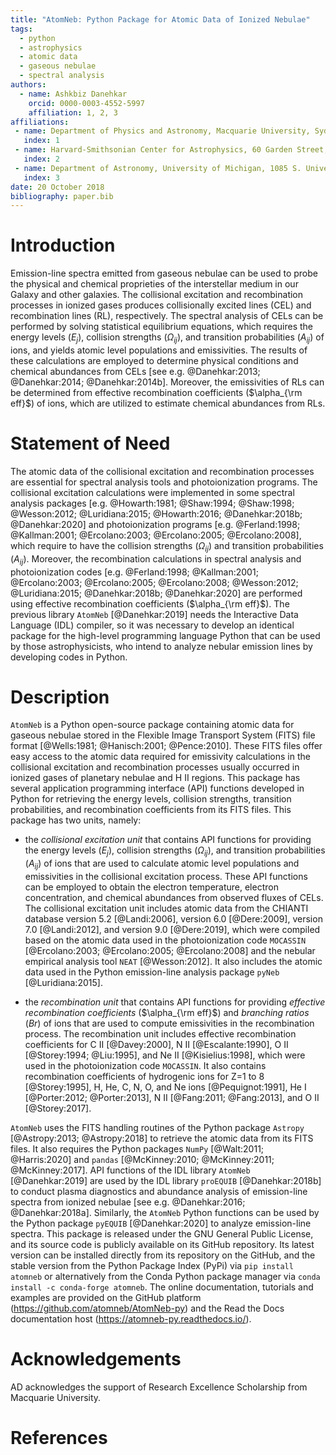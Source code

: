 ```yaml
---
title: "AtomNeb: Python Package for Atomic Data of Ionized Nebulae"
tags:
  - python
  - astrophysics
  - atomic data
  - gaseous nebulae
  - spectral analysis
authors:
  - name: Ashkbiz Danehkar
    orcid: 0000-0003-4552-5997
    affiliation: 1, 2, 3
affiliations:
 - name: Department of Physics and Astronomy, Macquarie University, Sydney, NSW 2109, Australia
   index: 1
 - name: Harvard-Smithsonian Center for Astrophysics, 60 Garden Street, Cambridge, MA 02138, USA 
   index: 2
 - name: Department of Astronomy, University of Michigan, 1085 S. University Avenue, Ann Arbor, MI 48109, USA 
   index: 3
date: 20 October 2018
bibliography: paper.bib
---
```


# Introduction

Emission-line spectra emitted from gaseous nebulae can be used to probe the physical and chemical proprieties of the interstellar medium in our Galaxy and other galaxies. The collisional excitation and recombination processes in ionized gases produces collisionally excited lines (CEL) and recombination lines (RL), respectively. The spectral analysis of CELs can be performed by solving statistical equilibrium equations, which requires the energy levels ($E_{j}$), collision strengths ($\Omega_{ij}$), and transition probabilities ($A_{ij}$) of ions, and yields atomic level populations and emissivities. The results of these calculations are employed to determine physical conditions and chemical abundances from CELs [see e.g. @Danehkar:2013; @Danehkar:2014; @Danehkar:2014b]. Moreover, the emissivities of RLs can be determined from effective recombination coefficients ($\alpha_{\rm eff}$) of ions, which are utilized to estimate chemical abundances from RLs.

# Statement of Need

The atomic data of the collisional excitation and recombination processes are essential for spectral analysis tools and photoionization programs. The collisional excitation calculations were implemented in some spectral analysis packages [e.g. @Howarth:1981; @Shaw:1994; @Shaw:1998; @Wesson:2012; @Luridiana:2015; @Howarth:2016; @Danehkar:2018b; @Danehkar:2020] and photoionization programs [e.g. @Ferland:1998; @Kallman:2001; @Ercolano:2003; @Ercolano:2005; @Ercolano:2008], which require to have the collision strengths ($\Omega_{ij}$) and transition probabilities ($A_{ij}$). Moreover, the recombination calculations in spectral analysis and photoionization codes [e.g. @Ferland:1998; @Kallman:2001; @Ercolano:2003; @Ercolano:2005; @Ercolano:2008; @Wesson:2012; @Luridiana:2015; @Danehkar:2018b; @Danehkar:2020] are performed using effective recombination coefficients ($\alpha_{\rm eff}$). The previous library `AtomNeb` [@Danehkar:2019] needs the Interactive Data Language (IDL) compiler, so it was necessary to develop an identical package for the high-level programming language Python that can be used by those astrophysicists, who intend to analyze nebular emission lines by developing codes in Python.

# Description

`AtomNeb` is a Python open-source package containing atomic data for gaseous nebulae stored in the Flexible Image Transport System (FITS) file format [@Wells:1981; @Hanisch:2001; @Pence:2010]. 
These FITS files offer easy access to the atomic data required for emissivity calculations in the collisional excitation and recombination processes usually occurred in ionized gases of planetary nebulae and H II regions. This package has several application programming interface (API) functions developed in Python for retrieving the energy levels, collision strengths, transition probabilities, and recombination coefficients from its FITS files. This package has two units, namely:

- the _collisional excitation unit_ that contains API functions for providing the energy levels ($E_{j}$), collision strengths  ($\Omega_{ij}$), and transition probabilities ($A_{ij}$) of ions that are used to calculate atomic level populations and emissivities in the collisional excitation process. These API functions can be employed to obtain the electron temperature, electron concentration, and chemical abundances from observed fluxes of CELs. The collisional excitation unit includes atomic data from the CHIANTI database version 5.2 [@Landi:2006], version 6.0 [@Dere:2009], version 7.0 [@Landi:2012], and version 9.0 [@Dere:2019], which were compiled based on the atomic data used in the photoionization code `MOCASSIN` [@Ercolano:2003; @Ercolano:2005; @Ercolano:2008] and the nebular empirical analysis tool `NEAT` [@Wesson:2012]. It also includes the atomic data used in the Python emission-line analysis package `pyNeb` [@Luridiana:2015].

- the _recombination unit_ that contains API functions for providing _effective recombination coefficients_ ($\alpha_{\rm eff}$) and _branching ratios_ ($Br$) of ions that are used to compute emissivities in the recombination process. The recombination unit includes effective recombination coefficients for C II [@Davey:2000], N II [@Escalante:1990], O II [@Storey:1994; @Liu:1995], and Ne II [@Kisielius:1998], which were used in the photoionization code `MOCASSIN`. It also contains recombination coefficients of hydrogenic ions for Z=1 to 8 [@Storey:1995], H, He, C, N, O, and Ne ions [@Pequignot:1991], He I [@Porter:2012; @Porter:2013], N II [@Fang:2011; @Fang:2013], and O II [@Storey:2017].

`AtomNeb` uses the FITS handling routines of the Python package `Astropy` [@Astropy:2013; @Astropy:2018] to retrieve the atomic data from its FITS files. It also requires the Python packages `NumPy` [@Walt:2011; @Harris:2020] and `pandas` [@McKinney:2010; @McKinney:2011; @McKinney:2017]. API functions of the IDL library `AtomNeb` [@Danehkar:2019] are used by the IDL library `proEQUIB` [@Danehkar:2018b] to conduct plasma diagnostics and abundance analysis of emission-line spectra from ionized nebulae [see e.g. @Danehkar:2016; @Danehkar:2018a]. Similarly, the `AtomNeb` Python functions can be used by the Python package `pyEQUIB` [@Danehkar:2020] to analyze emission-line spectra. This package is released under the GNU General Public License, and its source code is publicly available on its GitHub repository. Its latest version can be installed directly from its repository on the GitHub, and the stable version from the Python Package Index (PyPi) via ``pip install atomneb`` or alternatively from the Conda Python package manager via ``conda install -c conda-forge atomneb``. The online documentation, tutorials and examples are provided on the GitHub platform (https://github.com/atomneb/AtomNeb-py) and the Read the Docs documentation host (https://atomneb-py.readthedocs.io/).


# Acknowledgements

AD acknowledges the support of Research Excellence Scholarship from Macquarie University.

# References

